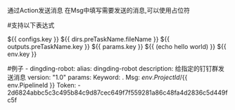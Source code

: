 通过Action发送消息
在Msg中填写需要发送的消息,可以使用占位符

#支持以下表达式

${{ configs.key }}
${{ dirs.preTaskName.fileName }}
${{ outputs.preTaskName.key }}
${{ params.key }}
${{ (echo hello world) }}
${{ env.key }}

#例子
      - dingding-robot:
          alias: dingding-robot
          description: 给指定的钉钉群发送消息
          version: "1.0"
          params:
            Keyword: .
            Msg: ${{ env.ProjectId }}/${{ env.PipelineId }}
            Token:
              - 2d6824abbc5c3c495b84c9d87cec649f7f559281a86c48fa4d2836c5d449fc5f
    
